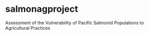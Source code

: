 # salmonagproject
Assessment of the Vulnerability of Pacific Salmonid Populations to Agricultural Practices
